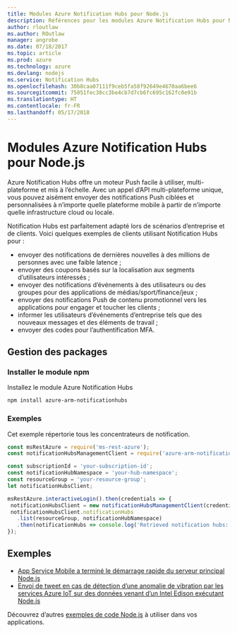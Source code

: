 ```yaml
---
title: Modules Azure Notification Hubs pour Node.js
description: Références pour les modules Azure Notification Hubs pour Node.js
author: rloutlaw
ms.author: ROutlaw
manager: angrobe
ms.date: 07/18/2017
ms.topic: article
ms.prod: azure
ms.technology: azure
ms.devlang: nodejs
ms.service: Notification Hubs
ms.openlocfilehash: 30b8caa07111f9ceb5fa58f92649e4670aa6bee6
ms.sourcegitcommit: 75051fec38cc3be4cb7d7cb6fc695c162fc0e91b
ms.translationtype: HT
ms.contentlocale: fr-FR
ms.lasthandoff: 05/17/2018
---
```

# <a name="azure-notification-hubs-modules-for-nodejs"></a>Modules Azure Notification Hubs pour Node.js

Azure Notification Hubs offre un moteur Push facile à utiliser, multi-plateforme et mis à l’échelle. Avec un appel d’API multi-plateforme unique, vous pouvez aisément envoyer des notifications Push ciblées et personnalisées à n’importe quelle plateforme mobile à partir de n’importe quelle infrastructure cloud ou locale.

Notification Hubs est parfaitement adapté lors de scénarios d’entreprise et de clients. Voici quelques exemples de clients utilisant Notification Hubs pour :
- envoyer des notifications de dernières nouvelles à des millions de personnes avec une faible latence ;
- envoyer des coupons basés sur la localisation aux segments d’utilisateurs intéressés ;
- envoyer des notifications d’événements à des utilisateurs ou des groupes pour des applications de médias/sport/finance/jeux ;
- envoyer des notifications Push de contenu promotionnel vers les applications pour engager et toucher les clients ;
- informer les utilisateurs d’événements d’entreprise tels que des nouveaux messages et des éléments de travail ;
- envoyer des codes pour l’authentification MFA.

## <a name="management-package"></a>Gestion des packages

### <a name="install-the-npm-module"></a>Installer le module npm

Installez le module Azure Notification Hubs 

```bash
npm install azure-arm-notificationhubs
```

### <a name="example"></a>Exemples

Cet exemple répertorie tous les concentrateurs de notification.

 ```javascript
const msRestAzure = require('ms-rest-azure');
const notificationHubsManagementClient = require('azure-arm-notificationhubs');

const subscriptionId = 'your-subscription-id';
const notificationHubNamespace = 'your-hub-namespace';
const resourceGroup = 'your-resource-group';
let notificationHubsClient;

msRestAzure.interactiveLogin().then(credentials => {
  notificationHubsClient = new notificationHubsManagementClient(credentials, subscriptionId);
  notificationHubsClient.notificationHubs
    .list(resourceGroup, notificationHubNamespace)
    .then(notificationHubs => console.log('Retrieved notification hubs: ', notificationHubs));
});
```

## <a name="samples"></a>Exemples

* [App Service Mobile a terminé le démarrage rapide du serveur principal Node.js](https://azure.microsoft.com/resources/samples/app-service-mobile-nodejs-backend-quickstart/)
* [Envoi de tweet en cas de détection d’une anomalie de vibration par les services Azure IoT sur des données venant d’un Intel Edison exécutant Node.js](https://azure.microsoft.com/resources/samples/iot-hub-nodejs-intel-edison-vibration-anomaly-detection/)

Découvrez d’autres [exemples de code Node.js](https://azure.microsoft.com/resources/samples/?platform=nodejs) à utiliser dans vos applications.

